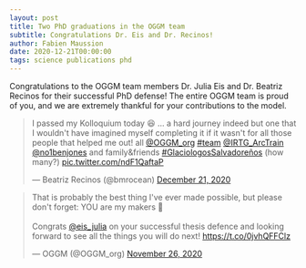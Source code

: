```yaml
---
layout: post
title: Two PhD graduations in the OGGM team
subtitle: Congratulations Dr. Eis and Dr. Recinos!
author: Fabien Maussion
date: 2020-12-21T00:00:00
tags: science publications phd
---
```


Congratulations to the OGGM team members Dr. Julia Eis and Dr. Beatriz Recinos for their successful PhD defense!
The entire OGGM team is proud of you, and we are extremely thankful for your contributions to the model.

<blockquote class="twitter-tweet"><p lang="en" dir="ltr">I passed my Kolloquium today 😆 ... a hard journey indeed but one that I wouldn&#39;t have imagined myself completing it if it wasn&#39;t for all those people that helped me out! all <a href="https://twitter.com/OGGM_org?ref_src=twsrc%5Etfw">@OGGM_org</a> <a href="https://twitter.com/hashtag/team?src=hash&amp;ref_src=twsrc%5Etfw">#team</a> <a href="https://twitter.com/IRTG_ArcTrain?ref_src=twsrc%5Etfw">@IRTG_ArcTrain</a> <a href="https://twitter.com/no1benjones?ref_src=twsrc%5Etfw">@no1benjones</a> and family&amp;friends <a href="https://twitter.com/hashtag/GlaciologosSalvadore%C3%B1os?src=hash&amp;ref_src=twsrc%5Etfw">#GlaciologosSalvadoreños</a> (how many?) <a href="https://t.co/ndF1QaftaP">pic.twitter.com/ndF1QaftaP</a></p>&mdash; Beatriz Recinos (@bmrocean) <a href="https://twitter.com/bmrocean/status/1341018765421625350?ref_src=twsrc%5Etfw">December 21, 2020</a></blockquote> <script async src="https://platform.twitter.com/widgets.js" charset="utf-8"></script> 

<blockquote class="twitter-tweet"><p lang="en" dir="ltr">That is probably the best thing I&#39;ve ever made possible, but please don&#39;t forget: YOU are my makers 🙏<br><br>Congrats <a href="https://twitter.com/eis_julia?ref_src=twsrc%5Etfw">@eis_julia</a> on your successful thesis defence and looking forward to see all the things you will do next! <a href="https://t.co/0jvhQFFClz">https://t.co/0jvhQFFClz</a></p>&mdash; OGGM (@OGGM_org) <a href="https://twitter.com/OGGM_org/status/1332041486960107522?ref_src=twsrc%5Etfw">November 26, 2020</a></blockquote> <script async src="https://platform.twitter.com/widgets.js" charset="utf-8"></script> 

